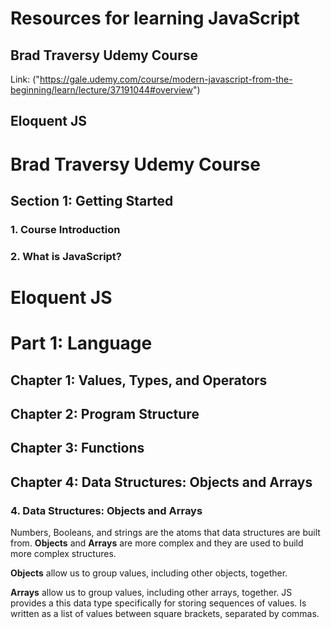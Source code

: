 # Resources for learning JavaScript
## Brad Traversy Udemy Course
Link: ("https://gale.udemy.com/course/modern-javascript-from-the-beginning/learn/lecture/37191044#overview")
## Eloquent JS

# Brad Traversy Udemy Course
## Section 1: Getting Started
### 1. Course Introduction
### 2. What is JavaScript?

# Eloquent JS

# Part 1: Language
## Chapter 1: Values, Types, and Operators
## Chapter 2: Program Structure
## Chapter 3: Functions
## Chapter 4: Data Structures: Objects and Arrays 

### 4. Data Structures: Objects and Arrays
Numbers, Booleans, and strings are the atoms that data structures are built from. 
__Objects__ and __Arrays__ are more complex and they are used to build more complex structures. 

__Objects__ allow us to group values, including other objects, together. 

__Arrays__ allow us to group values, including other arrays, together. JS provides a this data type specifically for storing sequences of values. Is written as a list of values between square brackets, separated by commas. 

```js


